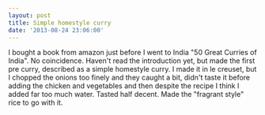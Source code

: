 ```yaml
---
layout: post
title: Simple homestyle curry
date: '2013-08-24 23:06:00'
---
```


I bought a book from amazon just before I went to India "50 Great Curries of India". No coincidence. Haven't read the introduction yet, but made the first pre curry, described as a simple homestyle curry. I made it in le creuset, but I chopped the onions too finely and they caught a bit, didn't taste it before adding the chicken and vegetables and then despite the recipe I think I added far too much water. Tasted half decent. Made the "fragrant style" rice to go with it.
